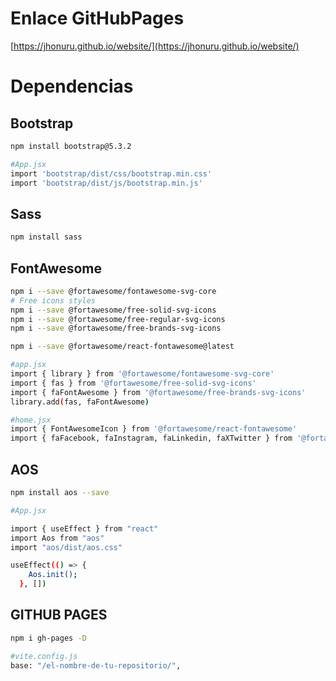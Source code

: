 # **Enlace GitHubPages**

[https://jhonuru.github.io/website/](https://jhonuru.github.io/website/)

# **Dependencias**

## Bootstrap 

```bash
npm install bootstrap@5.3.2

#App.jsx
import 'bootstrap/dist/css/bootstrap.min.css'
import 'bootstrap/dist/js/bootstrap.min.js'
```

## Sass

```bash
npm install sass
```

## FontAwesome

```bash
npm i --save @fortawesome/fontawesome-svg-core
# Free icons styles
npm i --save @fortawesome/free-solid-svg-icons
npm i --save @fortawesome/free-regular-svg-icons
npm i --save @fortawesome/free-brands-svg-icons

npm i --save @fortawesome/react-fontawesome@latest

#app.jsx
import { library } from '@fortawesome/fontawesome-svg-core'
import { fas } from '@fortawesome/free-solid-svg-icons'
import { faFontAwesome } from '@fortawesome/free-brands-svg-icons'
library.add(fas, faFontAwesome)

#home.jsx
import { FontAwesomeIcon } from '@fortawesome/react-fontawesome'
import { faFacebook, faInstagram, faLinkedin, faXTwitter } from '@fortawesome/free-brands-svg-icons'
```

## AOS

```bash
npm install aos --save

#App.jsx

import { useEffect } from "react"
import Aos from "aos"
import "aos/dist/aos.css"

useEffect(() => {
    Aos.init();
  }, [])
```

## GITHUB PAGES

```bash
npm i gh-pages -D

#vite.config.js
base: "/el-nombre-de-tu-repositorio/",

```
